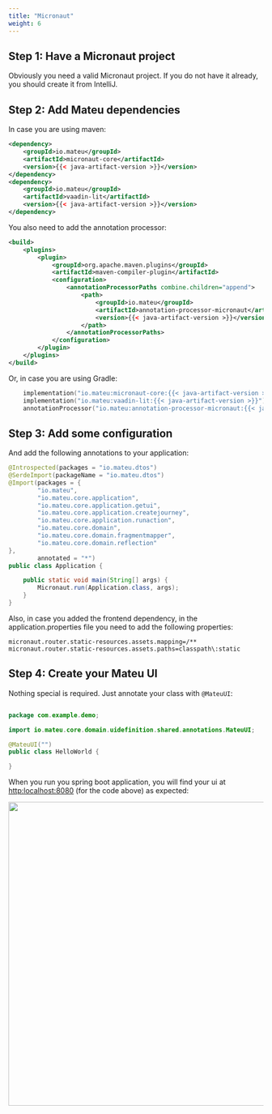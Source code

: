 ```yaml
---
title: "Micronaut"
weight: 6
---
```


## Step 1: Have a Micronaut project

Obviously you need a valid Micronaut project. If you do not have it already, you should create it from IntelliJ.

## Step 2: Add Mateu dependencies

In case you are using maven:

```xml
<dependency>
    <groupId>io.mateu</groupId>
    <artifactId>micronaut-core</artifactId>
    <version>{{< java-artifact-version >}}</version>
</dependency>
<dependency>
    <groupId>io.mateu</groupId>
    <artifactId>vaadin-lit</artifactId>
    <version>{{< java-artifact-version >}}</version>
</dependency>
```

You also need to add the annotation processor:

```xml
<build>
    <plugins>
        <plugin>
            <groupId>org.apache.maven.plugins</groupId>
            <artifactId>maven-compiler-plugin</artifactId>
            <configuration>
                <annotationProcessorPaths combine.children="append">
                    <path>
                        <groupId>io.mateu</groupId>
                        <artifactId>annotation-processor-micronaut</artifactId>
                        <version>{{< java-artifact-version >}}</version>
                    </path>
                </annotationProcessorPaths>
            </configuration>
        </plugin>
    </plugins>
</build> 
```

Or, in case you are using Gradle:

```kotlin
    implementation("io.mateu:micronaut-core:{{< java-artifact-version >}}")
    implementation("io.mateu:vaadin-lit:{{< java-artifact-version >}}")
    annotationProcessor("io.mateu:annotation-processor-micronaut:{{< java-artifact-version >}}")
```

## Step 3: Add some configuration

And add the following annotations to your application:

```java
@Introspected(packages = "io.mateu.dtos")
@SerdeImport(packageName = "io.mateu.dtos")
@Import(packages = {
        "io.mateu",
        "io.mateu.core.application",
        "io.mateu.core.application.getui",
        "io.mateu.core.application.createjourney",
        "io.mateu.core.application.runaction",
        "io.mateu.core.domain",
        "io.mateu.core.domain.fragmentmapper",
        "io.mateu.core.domain.reflection"
},
        annotated = "*")
public class Application {

    public static void main(String[] args) {
        Micronaut.run(Application.class, args);
    }
}
```

Also, in case you added the frontend dependency, in the application.properties file you need to add the following properties:

```properties
micronaut.router.static-resources.assets.mapping=/**
micronaut.router.static-resources.assets.paths=classpath\:static
```


## Step 4: Create your Mateu UI

Nothing special is required. Just annotate your class with `@MateuUI`:

```java

package com.example.demo;

import io.mateu.core.domain.uidefinition.shared.annotations.MateuUI;

@MateuUI("")
public class HelloWorld {

}

```

When you run you spring boot application, you will find your ui at [http:localhost:8080](http:localhost:8080) (for the code above) as expected:


<p align="center"><img src="../../../images/helloworld.png?raw=true" width="600"/></p>
